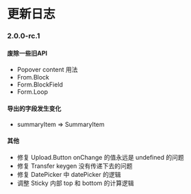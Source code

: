 # 更新日志

### 2.0.0-rc.1
#### 废除一些旧API
- Popover content 用法
- From.Block
- Form.BlockField
- Form.Loop
#### 导出的字段发生变化
- summaryItem => SummaryItem
#### 其他
- 修复 Upload.Button onChange 的值永远是 undefined 的问题
- 修复 Transfer  keygen 没有传递下去的问题
- 修复 DatePicker 中 datePicker 的逻辑
- 调整 Sticky 内部 top 和 bottom 的计算逻辑